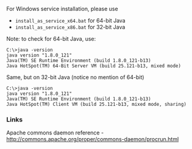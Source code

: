 For Windows service installation, please use

* `install_as_service_x64.bat` for 64-bit Java
* `install_as_service_x86.bat` for 32-bit Java

Note: to check for 64-bit Java, use:
```
C:\>java -version
java version "1.8.0_121"
Java(TM) SE Runtime Environment (build 1.8.0_121-b13)
Java HotSpot(TM) 64-Bit Server VM (build 25.121-b13, mixed mode)
```

Same, but on 32-bit Java (notice no mention of 64-bit)
```
C:\>java -version
java version "1.8.0_121"
Java(TM) SE Runtime Environment (build 1.8.0_121-b13)
Java HotSpot(TM) Client VM (build 25.121-b13, mixed mode, sharing)
```

### Links
Apache commons daemon reference - http://commons.apache.org/proper/commons-daemon/procrun.html